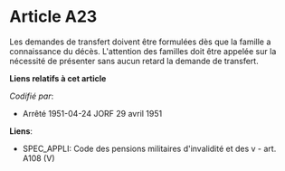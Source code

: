 # Article A23

Les demandes de transfert doivent être formulées dès que la famille a connaissance du décès. L'attention des familles doit
être appelée sur la nécessité de présenter sans aucun retard la demande de transfert.

**Liens relatifs à cet article**

_Codifié par_:

  - Arrêté 1951-04-24 JORF 29 avril 1951

**Liens**:

  - SPEC_APPLI: Code des pensions militaires d'invalidité et des v - art. A108 (V)
